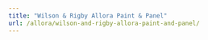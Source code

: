 ```yaml
---
title: "Wilson & Rigby Allora Paint & Panel"
url: /allora/wilson-and-rigby-allora-paint-and-panel/
---
```

